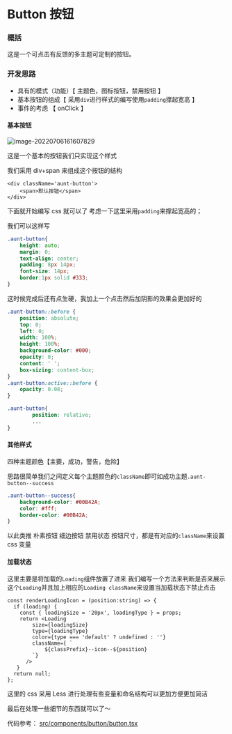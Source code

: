 # Button 按钮

### 概括

这是一个可点击有反馈的多主题可定制的按钮。

### 开发思路

- 具有的模式（功能）【 主题色，图标按钮，禁用按钮 】
- 基本按钮的组成【 采用`div`进行样式的编写使用`padding`撑起宽高 】
- 事件的考虑 【 onClick 】

#### 基本按钮

![image-20220706161607829](https://cdn.jsdelivr.net/gh/duogongneng/OneMyBlogImg@master/image-20220706161607829.png)

这是一个基本的按钮我们只实现这个样式

我们采用 div+span 来组成这个按钮的结构

```tsx
<div className='aunt-button'>
	<span>默认按钮</span>
</div>
```

下面就开始编写 css 就可以了 考虑一下这里采用`padding`来撑起宽高的；

我们可以这样写

```css
.aunt-button{
  	height: auto;
    margin: 0;
    text-align: center;
    padding: 8px 14px;
    font-size: 14px;
    border:1px solid #333;
}
```

这时候完成后还有点生硬，我加上一个点击然后加阴影的效果会更加好的

```css
.aunt-button::before {
    position: absolute;
    top: 0;
    left: 0;
    width: 100%;
    height: 100%;
    background-color: #000;
    opacity: 0;
    content: ' ';
    box-sizing: content-box;
}
.aunt-button:active::before {
    opacity: 0.08;
}
```

```css
.aunt-button{
		position: relative;
		...
}
```

#### 其他样式

四种主题颜色【主要，成功，警告，危险】

思路很简单我们之间定义每个主题颜色的`className`即可如成功主题`.aunt-button--success`

```css
.aunt-button--success{
  	background-color: #00B42A;
    color: #fff;
    border-color: #00B42A;
}
```

以此类推 朴素按钮 细边按钮 禁用状态 按钮尺寸，都是有对应的`className`来设置 css 变量

#### 加载状态

这里主要是将加载的`Loading`组件放置了进来 我们编写一个方法来判断是否来展示这个`Loading`并且加上相应的`Loading className`来设置当加载状态下禁止点击

```tsx
const renderLoadingIcon = (position:string) => {
  if (loading) {
  	const { loadingSize = '20px', loadingType } = props;
    return <Loading
        size={loadingSize}
        type={loadingType}
        color={type === 'default' ? undefined : ''}
        className={ `
            ${classPrefix}--icon--${position}
        `}
      />
   }
  return null;
};
```

这里的 css 采用 Less 进行处理有些变量和命名结构可以更加方便更加简洁

最后在处理一些细节的东西就可以了～

代码参考： [src/components/button/button.tsx](https://github.com/79E/aunt/blob/master/src/components/button/button.tsx)
